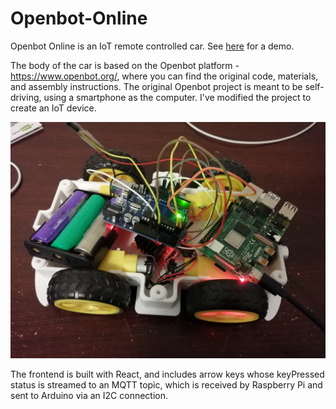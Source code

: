 # Openbot-Online
Openbot Online is an IoT remote controlled car. See [here](https://drive.google.com/file/d/1vAvbvAioSfMq6ArK5MM-z32Zgnl8PhDt/view?usp=sharing) for a demo.

The body of the car is based on the Openbot platform - https://www.openbot.org/, where you can find the original code, materials, and assembly instructions. The original Openbot project is meant to be self-driving, using a smartphone as the computer. I've modified the project to create an IoT device.  

![alt text](https://github.com/enjineerMan/Openbot-Online/blob/main/Arduino/IoT_pic.jpg)

The frontend is built with React, and includes arrow keys whose keyPressed status is streamed to an MQTT topic, which is received by Raspberry Pi and sent to Arduino via an I2C connection. 
